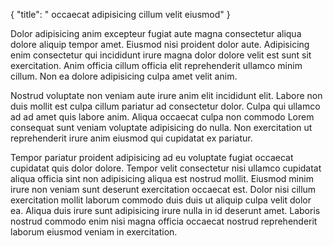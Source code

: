 {
  "title": " occaecat adipisicing cillum velit eiusmod"
}

Dolor adipisicing anim excepteur fugiat aute magna consectetur aliqua dolore aliquip tempor amet. Eiusmod nisi proident dolor aute. Adipisicing enim consectetur qui incididunt irure magna dolor dolore velit est sunt sit exercitation. Anim officia cillum officia elit reprehenderit ullamco minim cillum. Non ea dolore adipisicing culpa amet velit anim.

Nostrud voluptate non veniam aute irure anim elit incididunt elit. Labore non duis mollit est culpa cillum pariatur ad consectetur dolor. Culpa qui ullamco ad ad amet quis labore anim. Aliqua occaecat culpa non commodo Lorem consequat sunt veniam voluptate adipisicing do nulla. Non exercitation ut reprehenderit irure anim eiusmod qui cupidatat ex pariatur.

Tempor pariatur proident adipisicing ad eu voluptate fugiat occaecat cupidatat quis dolor dolore. Tempor velit consectetur nisi ullamco cupidatat aliqua officia sint non adipisicing aliqua est nostrud mollit. Eiusmod minim irure non veniam sunt deserunt exercitation occaecat est. Dolor nisi cillum exercitation mollit laborum commodo duis duis ut aliquip culpa velit dolor ea. Aliqua duis irure sunt adipisicing irure nulla in id deserunt amet. Laboris nostrud commodo enim nisi magna officia occaecat nostrud reprehenderit laborum eiusmod veniam in exercitation.